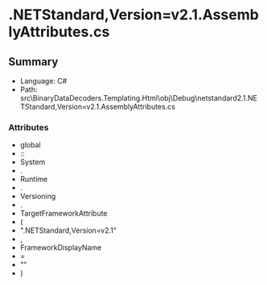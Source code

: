 ﻿# .NETStandard,Version=v2.1.AssemblyAttributes.cs

## Summary

* Language: C#
* Path: src\BinaryDataDecoders.Templating.Html\obj\Debug\netstandard2.1\.NETStandard,Version=v2.1.AssemblyAttributes.cs

### Attributes

 - global
 - ::
 - System
 - .
 - Runtime
 - .
 - Versioning
 - .
 - TargetFrameworkAttribute
 - (
 - ".NETStandard,Version=v2.1"
 - ,
 - FrameworkDisplayName
 - =
 - ""
 - )

